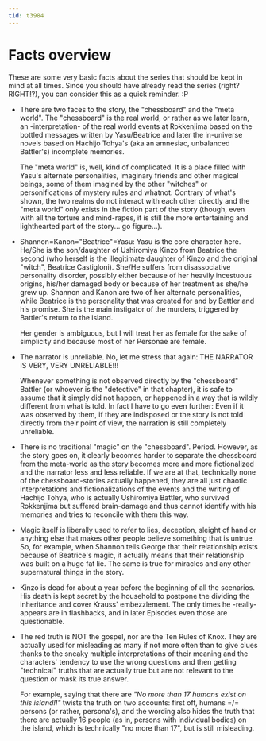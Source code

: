 ```yaml
---
tid: t3984
---
```

# Facts overview

These are some very basic facts about the series that should be kept in mind at all times. Since you should have already read the series (right? RIGHT!?), you can consider this as a quick reminder. :P

* There are two faces to the story, the "chessboard" and the "meta world". The "chessboard" is the real world, or rather as we later learn, an -interpretation- of the real world events at Rokkenjima based on the bottled messages written by Yasu/Beatrice and later the in-universe novels based on Hachijo Tohya's (aka an amnesiac, unbalanced Battler's) incomplete memories.

  The "meta world" is, well, kind of complicated. It is a place filled with Yasu's alternate personalities, imaginary friends and other magical beings, some of them imagined by the other "witches" or personifications of mystery rules and whatnot. Contrary of what's shown, the two realms do not interact with each other directly and the "meta world" only exists in the fiction part of the story (though, even with all the torture and mind-rapes, it is still the more entertaining and lighthearted part of the story... go figure...).

* Shannon=Kanon="Beatrice"=Yasu: Yasu is the core character here. He/She is the son/daughter of Ushiromiya Kinzo from Beatrice the second (who herself is the illegitimate daughter of Kinzo and the original "witch", Beatrice Castigloni). She/He suffers from disassociative personality disorder, possibly either because of her heavily incestuous origins, his/her damaged body or because of her treatment as she/he grew up. Shannon and Kanon are two of her alternate personalities, while Beatrice is the personality that was created for and by Battler and his promise. She is the main instigator of the murders, triggered by Battler's return to the island.

  Her gender is ambiguous, but I will treat her as female for the sake of simplicity and because most of her Personae are female.

* The narrator is unreliable. No, let me stress that again: THE NARRATOR IS VERY, VERY UNRELIABLE!!!

  Whenever something is not observed directly by the "chessboard" Battler (or whoever is the "detective" in that chapter), it is safe to assume that it simply did not happen, or happened in a way that is wildly different from what is told. In fact I have to go even further: Even if it was observed by them, if they are indisposed or the story is not told directly from their point of view, the narration is still completely unreliable.

* There is no traditional "magic" on the "chessboard". Period. However, as the story goes on, it clearly becomes harder to separate the chessboard from the meta-world as the story becomes more and more fictionalized and the narrator less and less reliable. If we are at that, technically none of the chessboard-stories actually happened, they are all just chaotic interpretations and fictionalizations of the events and the writing of Hachijo Tohya, who is actually Ushiromiya Battler, who survived Rokkenjima but suffered brain-damage and thus cannot identify with his memories and tries to reconcile with them this way.

* Magic itself is liberally used to refer to lies, deception, sleight of hand or anything else that makes other people believe something that is untrue. So, for example, when Shannon tells George that their relationship exists because of Beatrice's magic, it actually means that their relationship was built on a huge fat lie. The same is true for miracles and any other supernatural things in the story.

* Kinzo is dead for about a year before the beginning of all the scenarios. His death is kept secret by the household to postpone the dividing the inheritance and cover Krauss' embezzlement. The only times he -really- appears are in flashbacks, and in later Episodes even those are questionable.

* The red truth is NOT the gospel, nor are the Ten Rules of Knox. They are actually used for misleading as many if not more often than to give clues thanks to the sneaky multiple interpretations of their meaning and the characters' tendency to use the wrong questions and then getting "technical" truths that are actually true but are not relevant to the question or mask its true answer.

  For example, saying that there are *"No more than 17 humans exist on this island!!"* twists the truth on two accounts: first off, humans =/= persons (or rather, persona's), and the wording also hides the truth that there are actually 16 people (as in, persons with individual bodies) on the island, which is technically "no more than 17", but is still misleading.

